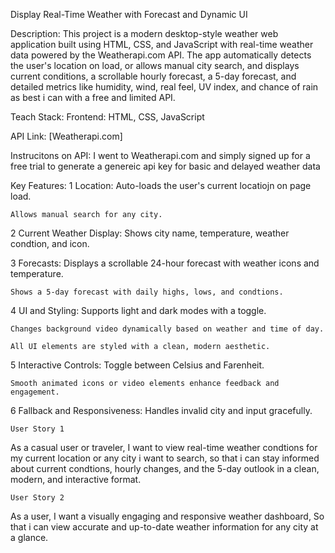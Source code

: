 Display Real-Time Weather with Forecast and Dynamic UI

Description:
This project is a modern desktop-style weather web application built using HTML, CSS, and JavaScript with real-time weather data powered by the Weatherapi.com API. The app automatically detects the user's location on load, or allows manual city search, and displays current conditions, a scrollable hourly forecast, a 5-day forecast, and detailed metrics like humidity, wind, real feel, UV index, and chance of rain as best i can with a free and limited API.

Teach Stack:
Frontend: HTML, CSS, JavaScript

API Link: [Weatherapi.com]

Instrucitons on API: I went to Weatherapi.com and simply signed up for a free trial to generate a genereic api key for basic and delayed weather data


Key Features:
1 Location:
    Auto-loads the user's current locatiojn on page load.

    Allows manual search for any city.

2 Current Weather Display:
    Shows city name, temperature, weather condtion, and icon.

3 Forecasts: 
    Displays a scrollable 24-hour forecast with weather icons and temperature.

    Shows a 5-day forecast with daily highs, lows, and condtions.

4 UI and Styling:
    Supports light and dark modes with a toggle.

    Changes background video dynamically based on weather and time of day.

    All UI elements are styled with a clean, modern aesthetic.

5 Interactive Controls:
    Toggle between Celsius and Farenheit.

    Smooth animated icons or video elements enhance feedback and engagement.

6 Fallback and Responsiveness:
    Handles invalid city and input gracefully.

    User Story 1
As a casual user or traveler,
I want to view real-time weather condtions for my current location or any city i want to search, so that i can stay informed about current condtions, hourly changes, and the 5-day outlook in a clean, modern, and interactive format.

    User Story 2
As a user,
I want a visually engaging and responsive weather dashboard,
So that i can view accurate and up-to-date weather information for any city at a glance.
